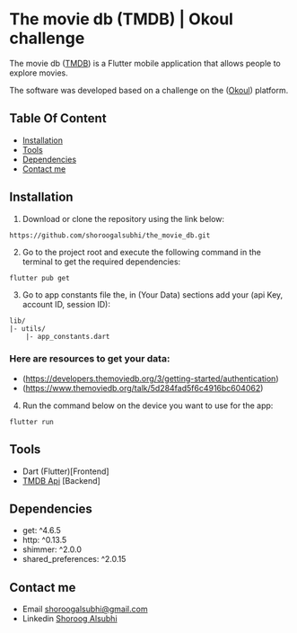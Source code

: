 # The movie db (TMDB) | Okoul challenge

The movie db ([TMDB](https://www.themoviedb.org/)) is a Flutter mobile application that allows people to explore movies.

The software was developed based on a challenge on the ([Okoul](https://www.okoul.com/challenges/Movie%20App%20%F0%9F%8E%A5)) platform.

## Table Of Content
  - [Installation](#installation)
  - [Tools](#tools)
  - [Dependencies](#dependencies)
  - [Contact me](#contact-me)


## Installation

1. Download or clone the repository using the link below:
```
https://github.com/shoroogalsubhi/the_movie_db.git
```

2. Go to the project root and execute the following command in the terminal to get the required dependencies:
```
flutter pub get
```

3. Go to app constants file the, in (Your Data) sections add your (api Key, account ID, session ID):
```
lib/
|- utils/
    |- app_constants.dart
```
### Here are resources to get your data:
- (https://developers.themoviedb.org/3/getting-started/authentication)
- (https://www.themoviedb.org/talk/5d284fad5f6c4916bc604062)

4. Run the command below on the device you want to use for the app:
```
flutter run
```
## Tools
- Dart (Flutter)[Frontend]
- [TMDB Api](https://developers.themoviedb.org/3) [Backend]

## Dependencies
 - get: ^4.6.5
 - http: ^0.13.5
 - shimmer: ^2.0.0
 - shared_preferences: ^2.0.15

## Contact me
   - Email shoroogalsubhi@gmail.com
   - Linkedin [Shoroog Alsubhi](https://www.linkedin.com/in/shoroogalsubhi/)

